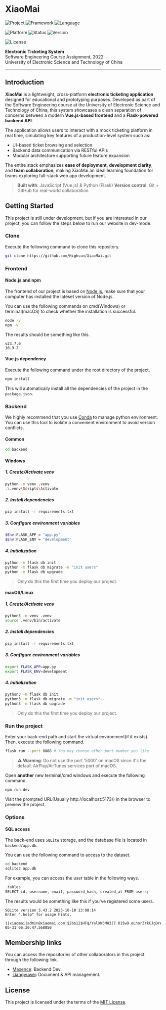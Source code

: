 # XiaoMai

![Project](https://img.shields.io/badge/project-XiaoMai%20Ticketing%20System-lightblue.svg)
![Framework](https://img.shields.io/badge/framework-Vue.js%20%7C%20Flask-brightgreen.svg)
![Language](https://img.shields.io/badge/language-JavaScript%20%7C%20Python-blue.svg)

![Platform](https://img.shields.io/badge/platform-Web-yellow.svg)
![Status](https://img.shields.io/badge/status-developing-orange.svg)
![Version](https://img.shields.io/badge/version-v0.1.0-blueviolet.svg)

![License](https://img.shields.io/badge/license-MIT-green.svg)

**Electronic Ticketing System**  
Software Engineering Course Assignment, 2022  
University of Electronic Science and Technology of China

---

## Introduction

**XiaoMai** is a lightweight, cross-platform **electronic ticketing application** designed for educational and prototyping purposes. Developed as part of the Software Engineering course at the University of Electronic Science and Technology of China, this system showcases a clean separation of concerns between a modern **Vue.js-based frontend** and a **Flask-powered backend API**.

The application allows users to interact with a mock ticketing platform in real time, simulating key features of a production-level system such as:

- UI-based ticket browsing and selection
- Backend data communication via RESTful APIs
- Modular architecture supporting future feature expansion

The entire stack emphasizes **ease of deployment**, **development clarity**, and **team collaboration**, making XiaoMai an ideal learning foundation for teams exploring full-stack web app development.

> **Built with**: JavaScript (Vue.js) & Python (Flask)
> **Version control**: Git + GitHub for real-world collaboration

## Getting Started

This project is still under development, but if you are interested in our project, you can follow the steps below to run our website in dev-mode.

### Clone

Execute the following command to clone this repository.

```bash
git clone https://github.com/Highsun/XiaoMai.git
```

### Frontend

#### Node.js and npm

The frontend of our project is based on [Node.js](https://nodejs.org/zh-cn), make sure that your computer has installed the lateset version of Node.js.

You can use the following commands on cmd(Windows) or terminal(macOS) to check whether the installation is successful.

```bash
node -v
npm -v
```

The results should be something like this.

```text
v23.7.0
10.9.2
```

#### Vue.js dependency

Execute the following command under the root directory of the project.

```bash
npm install
```

This will automatically install all the dependencies of the project in the `package.json`.

### Backend

We highly recommend that you use [Conda](https://www.anaconda.com/docs/getting-started/miniconda/main) to manage python environment. You can use this tool to isolate a convenient environment to avoid version conflicts.

#### Common

```bash
cd backend
```

#### Windows

##### 1. Create/Activate venv

```bash
python -m venv .venv
.\.venv\Scripts\Activate
```

##### 2. Install dependencies

```bash
pip install -r requirements.txt
```

##### 3. Configure environment variables

```bash
$Env:FLASK_APP = "app.py"
$Env:FLASK_ENV = "development"
```

##### 4. Initialization

```bash
python -m flask db init
python -m flask db migrate -m "init users"
python -m flask db upgrade
```

> Only do this the first time you deploy our project.

#### macOS/Linux

##### 1. Create/Activate venv

```bash
python3 -m venv .venv
source .venv/bin/activate
```

##### 2. Install dependencies

```bash
pip install -r requirements.txt
```

##### 3. Configure environment variables

```bash
export FLASK_APP=app.py
export FLASK_ENV=development
```

##### 4. Initialization

```bash
python3 -m flask db init
python3 -m flask db migrate -m "init users"
python3 -m flask db upgrade
```

> Only do this the first time you deploy our project.

### Run the project

Enter your back-end path and start the virtual environment(if it exists). Then, execute the following command.

```bash
flask run --port 8888 # You may choose other port number you like
```

> **⚠️ Warning**:
> Do not use the port '5000' on macOS since it's the default AirPlay/AirTunes services port of macOS.

Open **another** new terminal/cmd windows and execute the following command.

```bash
npm run dev
```

Visit the prompted URL(Usually http://localhost:5173/) in the browser to preview the project.

### Options

#### SQL access

The back-end uses `SQLite` storage, and the database file is located in `backend/app.db`.

You can use the following command to access to the dataset.

```bash
cd backend
sqlite3 app.db
```

For example, you can access the user table in the following ways.

```bash
.tables
SELECT id, username, email, password_hash, created_at FROM users;
```

The results would be something like this if you've registered some users.

```text
SQLite version 3.43.2 2023-10-10 13:08:14
Enter ".help" for usage hints.

1|xiaomai|admin@xiaomai.com|$2b$12$HFq/YalXWJMH3J7.O15w9.oLhorZrkCJgDrAnvQNJpQ1C3o4ouIo6|2025-05-31 06:30:47.568050
```

## Membership links

You can access the repositories of other collaborators in this project through the following link.

- [Maxence](https://github.com/Maxence-29/XiaoMai.git): Backend Dev.
- [Liangyuwei](https://github.com/wowpwowowowowpodjckdjckdjfkdjfkdjf/XiaoMai.git): Document & API management.

## License

This project is licensed under the terms of the [MIT License](LICENSE).
